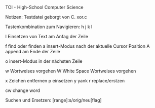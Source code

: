 TOI - High-School Computer Science 

Notizen: Testdatei geborgt von C. xor.c

Tastenkombination zum Navigieren: h j k l

I    Einsetzen von Text am Anfag der Zeile

f    find oder finden
a    insert-Modus nach der aktuelle Cursor Position
A    append am Ende der Zeile

o    insert-Modus in der nächsten Zeile

w    Wortweises vorgehen
W    White Space Wortweises vorgehen

x    Zeichen entfernen
p    einsetzen
y    yank
r    replace/erstzen

cw   change word

Suchen und Ersetzen:    [range]:s/orig/neu[flag]
